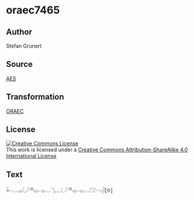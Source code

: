 # oraec7465

## Author

Stefan Grunert

## Source

[AES](https://github.com/simondschweitzer/aes)

## Transformation

[ORAEC](https://oraec.github.io/)

## License

<a rel="license" href="http://creativecommons.org/licenses/by-sa/4.0/"><img alt="Creative Commons License" style="border-width:0" src="https://i.creativecommons.org/l/by-sa/4.0/88x31.png" /></a><br />This work is licensed under a <a rel="license" href="http://creativecommons.org/licenses/by-sa/4.0/">Creative Commons Attribution-ShareAlike 4.0 International License</a>

## Text

𓇓𓏏𓂋𓐍𓇋𓌳𓄪𓐍𓏏𓐍𓂋𓊹𓉻𓇋𓌳𓄪𓐍𓏏𓐍𓂋𓉔𓂸𓋴[⯑]<br>
